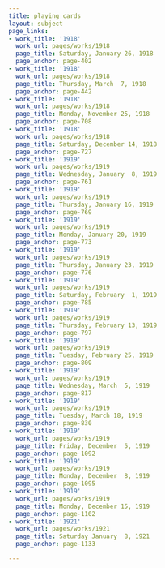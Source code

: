 ```yaml
---
title: playing cards
layout: subject
page_links:
- work_title: '1918'
  work_url: pages/works/1918
  page_title: Saturday, January 26, 1918
  page_anchor: page-402
- work_title: '1918'
  work_url: pages/works/1918
  page_title: Thursday, March  7, 1918
  page_anchor: page-442
- work_title: '1918'
  work_url: pages/works/1918
  page_title: Monday, November 25, 1918
  page_anchor: page-708
- work_title: '1918'
  work_url: pages/works/1918
  page_title: Saturday, December 14, 1918
  page_anchor: page-727
- work_title: '1919'
  work_url: pages/works/1919
  page_title: Wednesday, January  8, 1919
  page_anchor: page-761
- work_title: '1919'
  work_url: pages/works/1919
  page_title: Thursday, January 16, 1919
  page_anchor: page-769
- work_title: '1919'
  work_url: pages/works/1919
  page_title: Monday, January 20, 1919
  page_anchor: page-773
- work_title: '1919'
  work_url: pages/works/1919
  page_title: Thursday, January 23, 1919
  page_anchor: page-776
- work_title: '1919'
  work_url: pages/works/1919
  page_title: Saturday, February  1, 1919
  page_anchor: page-785
- work_title: '1919'
  work_url: pages/works/1919
  page_title: Thursday, February 13, 1919
  page_anchor: page-797
- work_title: '1919'
  work_url: pages/works/1919
  page_title: Tuesday, February 25, 1919
  page_anchor: page-809
- work_title: '1919'
  work_url: pages/works/1919
  page_title: Wednesday, March  5, 1919
  page_anchor: page-817
- work_title: '1919'
  work_url: pages/works/1919
  page_title: Tuesday, March 18, 1919
  page_anchor: page-830
- work_title: '1919'
  work_url: pages/works/1919
  page_title: Friday, December  5, 1919
  page_anchor: page-1092
- work_title: '1919'
  work_url: pages/works/1919
  page_title: Monday, December  8, 1919
  page_anchor: page-1095
- work_title: '1919'
  work_url: pages/works/1919
  page_title: Monday, December 15, 1919
  page_anchor: page-1102
- work_title: '1921'
  work_url: pages/works/1921
  page_title: Saturday January  8, 1921
  page_anchor: page-1133

---
```

